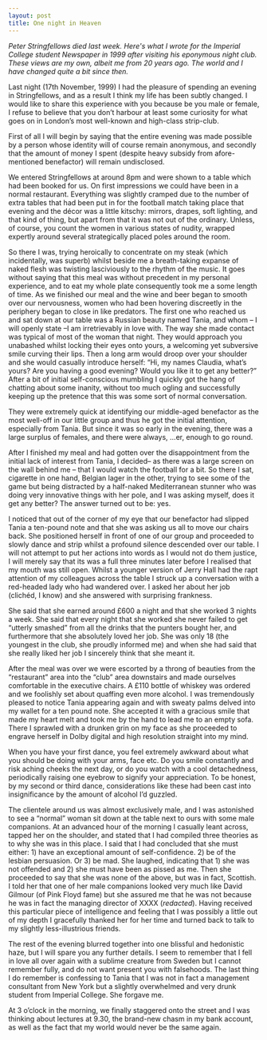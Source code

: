 ```yaml
---
layout: post
title: One night in Heaven
---
```


*Peter Stringfellows died last week. Here's what I wrote for the Imperial College student Newspaper in 1999 after visiting his eponymous night club. These views are my own, albeit me from 20 years ago. The world and I have changed quite a bit since then.*

Last night (17th November, 1999) I had the pleasure of spending an evening in Stringfellows, and as a result I think my life has been subtly changed.  I would like to share this experience with you because be you male or female, I refuse to believe that you don’t harbour at least some curiosity for what goes on in London’s most well-known and high-class strip-club.

First of all I will begin by saying that the entire evening was made possible by a person whose identity will of course remain anonymous, and secondly that the amount of money I spent (despite heavy subsidy from afore-mentioned benefactor) will remain undisclosed.

We entered Stringfellows at around 8pm and were shown to a table which had been booked for us.  On first impressions we could have been in a normal restaurant. Everything was slightly cramped due to the number of extra tables that had been put in for the football match taking place that evening and the décor was a little kitschy: mirrors, drapes, soft lighting, and that kind of thing, but apart from that it was not out of the ordinary.  Unless, of course, you count the women in various states of nudity, wrapped expertly around several strategically placed poles around the room.

So there I was, trying heroically to concentrate on my steak (which incidentally, was superb) whilst beside me a breath-taking expanse of naked flesh was twisting lasciviously to the rhythm of the music.  It goes without saying that this meal was without precedent in my personal experience, and to eat my whole plate consequently took me a some length of time.  As we finished our meal and the wine and beer began to smooth over our nervousness, women who had been hovering discreetly in the periphery began to close in like predators.  The first one who reached us and sat down at our table was a Russian beauty named Tania, and whom – I will openly state –I am irretrievably in love with. The way she made contact was typical of most of the woman that night.  They would approach you unabashed whilst locking their eyes onto yours, a welcoming yet subversive smile curving their lips.  Then a long arm would droop over your shoulder and she would casually introduce herself: “Hi, my names Claudia, what’s yours?  Are you having a good evening?  Would you like it to get any better?”  After a bit of initial self-conscious mumbling I quickly got the hang of chatting about some inanity, without too much ogling and successfully keeping up the pretence that this was some sort of normal conversation.  

They were extremely quick at identifying our middle-aged benefactor as the most well-off in our little group and thus he got the initial attention, especially from Tania.  But since it was so early in the evening, there was a large surplus of females, and there were always, …er, enough to go round.

After I finished my meal and had gotten over the disappointment from the initial lack of interest from Tania, I decided– as there was a large screen on the wall behind me – that I would watch the football for a bit.  So there I sat, cigarette in one hand, Belgian lager in the other, trying to see some of the game but being distracted by a half-naked Mediterranean stunner who was doing very innovative things with her pole, and I was asking myself, does it get any better?  The answer turned out to be: yes.

I noticed that out of the corner of my eye that our benefactor had slipped Tania a ten-pound note and that she was asking us all to move our chairs back.  She positioned herself in front of one of our group and proceeded to slowly dance and strip whilst a profound silence descended over our table.  I will not attempt to put her actions into words as I would not do them justice, I will merely say that its was a full three minutes later before I realised that my mouth was still open.  Whilst a younger version of Jerry Hall had the rapt attention of my colleagues across the table I struck up a conversation with a red-headed lady who had wandered over.  I asked her about her job (clichéd, I know) and she answered with surprising frankness.

She said that she earned around £600 a night and that she worked 3 nights a week.  She said that every night that she worked she never failed to get “utterly smashed” from all the drinks that the punters bought her, and furthermore that she absolutely loved her job.  She was only 18 (the youngest in the club, she proudly informed me) and when she had said that she really liked her job I sincerely think that she meant it.

After the meal was over we were escorted by a throng of beauties from the “restaurant” area into the “club” area downstairs and made ourselves comfortable in the executive chairs.  A £110 bottle of whiskey was ordered and we foolishly set about quaffing even more alcohol.  I was tremendously pleased to notice Tania appearing again and with sweaty palms delved into my wallet for a ten pound note.  She accepted it with a gracious smile that made my heart melt and took me by the hand to lead me to an empty sofa.  There I sprawled with a drunken grin on my face as she proceeded to engrave herself in Dolby digital and high resolution straight into my mind.

When you have your first dance, you feel extremely awkward about what you should be doing with your arms, face etc.  Do you smile constantly and risk aching cheeks the next day, or do you watch with a cool detachedness, periodically raising one eyebrow to signify your appreciation.  To be honest, by my second or third dance, considerations like these had been cast into insignificance by the amount of alcohol I’d guzzled.

The clientele around us was almost exclusively male, and I was astonished to see a “normal” woman sit down at the table next to ours with some male companions.  At an advanced hour of the morning I casually leant across, tapped her on the shoulder, and stated that I had compiled three theories as to why she was in this place. I said that I had concluded that she must either: 1) have an exceptional amount of self-confidence. 2) be of the lesbian persuasion. Or 3) be mad.  She laughed, indicating that 1) she was not offended and 2) she must have been as pissed as me.  Then she proceeded to say that she was none of the above, but was in fact, Scottish.  I told her that one of her male companions looked very much like David Gilmour (of Pink Floyd fame) but she assured me that he was not because he was in fact the managing director of XXXX (*redacted*).  Having received this particular piece of intelligence and feeling that I was possibly a little out of my depth I gracefully thanked her for her time and turned back to talk to my slightly less-illustrious friends.

The rest of the evening blurred together into one blissful and hedonistic haze, but I will spare you any further details.  I seem to remember that I fell in love all over again with a sublime creature from Sweden but I cannot remember fully, and do not want present you with falsehoods.  The last thing I do remember is confessing to Tania that I was not in fact a management consultant from New York but a slightly overwhelmed and very drunk student from Imperial College. She forgave me.

At 3 o’clock in the morning, we finally staggered onto the street and I was thinking about lectures at 9.30, the brand-new chasm in my bank account, as well as the fact that my world would never be the same again.
